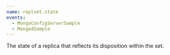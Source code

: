 ```yaml
---
name: replset.state
events:
  - MongoConfigServerSample
  - MongodSample
---
```


The state of a replica that reflects its disposition within the set.